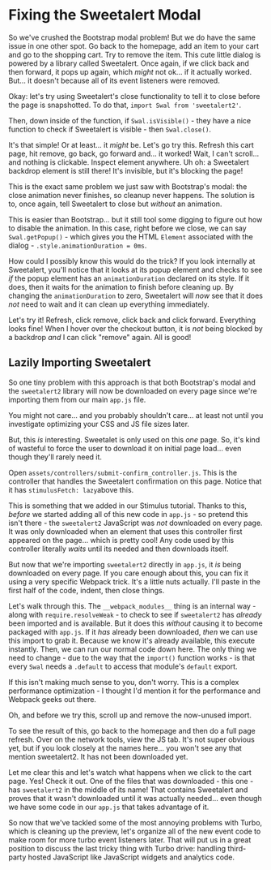 # Fixing the Sweetalert Modal

So we've crushed the Bootstrap modal problem! But we do have the same issue
in one other spot. Go back to the homepage, add an item to your cart and go to the
shopping cart. Try to remove the item. This cute little dialog is powered by a library
called Sweetalert. Once again, if we click back and then forward, it pops up again,
which *might* not ok... if it actually worked. But... it doesn't because all of its
event listeners were removed.

Okay: let's try using Sweetalert's close functionality to tell it to close before
the page is snapshotted. To do that, `import Swal from 'sweetalert2'`.

Then, down inside of the function, if `Swal.isVisible()` - they have a nice
function to check if Sweetalert is visible - then `Swal.close()`.

It's that simple! Or at least... it *might* be. Let's go try this. Refresh this
cart page, hit remove, go back, go forward and... it worked! Wait, I can't scroll...
and nothing is clickable. Inspect element anywhere. Uh oh: a Sweetalert backdrop
element is still there! It's invisible, but it's blocking the page!

This is the exact same problem we just saw with Bootstrap's modal: the close
animation never finishes, so cleanup never happens. The solution is to, once again,
tell Sweetalert to close but *without* an animation.

This is easier than Bootstrap... but it still tool some digging to figure out how
to disable the animation. In this case, right before we close, we can say
`Swal.getPopup()` - which gives you the HTML `Element` associated with the dialog -
`.style.animationDuration = 0ms`.

How could I possibly know this would do the trick? If you look internally at
Sweetalert, you'll notice that it looks at its popup element and checks to see
*if* the popup element has an `animationDuration` declared on its style. If it does,
then it waits for the animation to finish before cleaning up. By changing the
`animationDuration` to zero, Sweetalert will *now* see that it does *not* need to
wait and it can clean up everything immediately.

Let's try it! Refresh, click remove, click back and click forward. Everything looks
fine! When I hover over the checkout button, it is *not* being blocked by a backdrop
*and* I can click "remove" again. All is good!

## Lazily Importing Sweetalert

So one tiny problem with this approach is that both Bootstrap's modal and
the `sweetalert2` library will now be downloaded on every page since we're importing
them from our main `app.js` file.

You might not care... and you probably shouldn't care... at least not until you
investigate optimizing your CSS and JS file sizes later.

But, this *is* interesting. Sweetalet is only used on this *one* page. So, it's
kind of wasteful to force the user to download it on initial page load... even
though they'll rarely need it.

Open `assets/controllers/submit-confirm_controller.js`. This is the controller
that handles the Sweetalert confirmation on this page. Notice that it has
`stimulusFetch: lazy`above this.

This is something that we added in our Stimulus tutorial. Thanks to this, *before*
we started adding all of this new code in `app.js` - so pretend this isn't there -
the `sweetalert2` JavaScript was *not* downloaded on every page. It was only
downloaded when an element that uses this controller first appeared on the page...
which is pretty cool! Any code used by this controller literally *waits* until
its needed and then downloads itself.

But now that we're importing `sweetalert2` directly in `app.js`, it *is* being
downloaded on every page. If you care enough about this, you can fix it using a
very specific Webpack trick. It's a little nuts actually. I'll paste in the
first half of the code, indent, then close things.

Let's walk through this. The `__webpack_modules__` thing is an internal way - along
with `require.resolveWeak` - to check to see if `sweetalert2` has *already* been
imported and is available. But it does this *without* causing it to become packaged
with `app.js`. If it *has* already been downloaded, *then* we can use this import
to grab it. Because we know it's already available, this execute instantly. Then,
we can run our normal code down here. The only thing we need to change - due
to the way that the `import()` function works - is that every `Swal` needs a
`.default` to access that module's `default` export.

If this isn't making much sense to you, don't worry. This is a complex performance
optimization - I thought I'd mention it for the performance and Webpack geeks
out there.

Oh, and before we try this, scroll up and remove the now-unused import.

To see the result of this, go back to the homepage and then do a full page refresh.
Over on the network tools, view the JS tab. It's not super obvious yet, but if you
look closely at the names here... you won't see any that mention sweetalert2.
It has not been downloaded yet.

Let me clear this and let's watch what happens when we click to the cart page.
Yes! Check it out. One of the files that was downloaded - this one - has
`sweetalert2` in the middle of its name! That contains Sweetalert and proves
that it wasn't downloaded until it was actually needed... even though we have some
code in our `app.js` that takes advantage of it.

So now that we've tackled some of the most annoying problems with Turbo, which is
cleaning up the preview, let's organize all of the new event code to make room for
more turbo event listeners later. That will put us in a great position to discuss
the last tricky thing with Turbo drive: handling third-party hosted JavaScript like
JavaScript widgets and analytics code.
